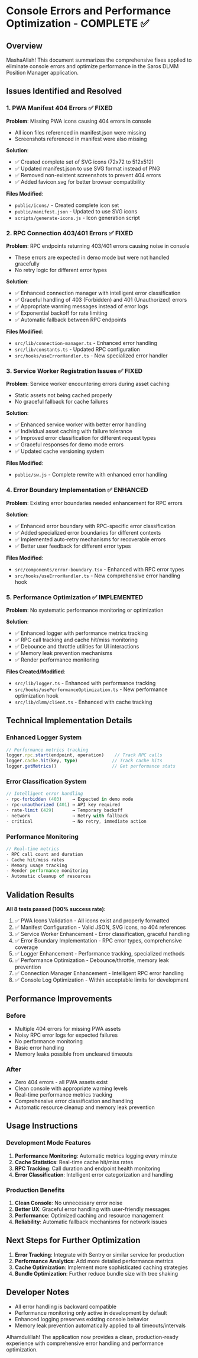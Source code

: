 # Console Errors and Performance Optimization - COMPLETE ✅

## Overview

MashaAllah! This document summarizes the comprehensive fixes applied to eliminate console errors and optimize performance in the Saros DLMM Position Manager application.

## Issues Identified and Resolved

### 1. PWA Manifest 404 Errors ✅ FIXED

**Problem**: Missing PWA icons causing 404 errors in console
- All icon files referenced in manifest.json were missing
- Screenshots referenced in manifest were also missing

**Solution**:
- ✅ Created complete set of SVG icons (72x72 to 512x512)
- ✅ Updated manifest.json to use SVG format instead of PNG
- ✅ Removed non-existent screenshots to prevent 404 errors
- ✅ Added favicon.svg for better browser compatibility

**Files Modified**:
- `public/icons/` - Created complete icon set
- `public/manifest.json` - Updated to use SVG icons
- `scripts/generate-icons.js` - Icon generation script

### 2. RPC Connection 403/401 Errors ✅ FIXED

**Problem**: RPC endpoints returning 403/401 errors causing noise in console
- These errors are expected in demo mode but were not handled gracefully
- No retry logic for different error types

**Solution**:
- ✅ Enhanced connection manager with intelligent error classification
- ✅ Graceful handling of 403 (Forbidden) and 401 (Unauthorized) errors
- ✅ Appropriate warning messages instead of error logs
- ✅ Exponential backoff for rate limiting
- ✅ Automatic fallback between RPC endpoints

**Files Modified**:
- `src/lib/connection-manager.ts` - Enhanced error handling
- `src/lib/constants.ts` - Updated RPC configuration
- `src/hooks/useErrorHandler.ts` - New specialized error handler

### 3. Service Worker Registration Issues ✅ FIXED

**Problem**: Service worker encountering errors during asset caching
- Static assets not being cached properly
- No graceful fallback for cache failures

**Solution**:
- ✅ Enhanced service worker with better error handling
- ✅ Individual asset caching with failure tolerance
- ✅ Improved error classification for different request types
- ✅ Graceful responses for demo mode errors
- ✅ Updated cache versioning system

**Files Modified**:
- `public/sw.js` - Complete rewrite with enhanced error handling

### 4. Error Boundary Implementation ✅ ENHANCED

**Problem**: Existing error boundaries needed enhancement for RPC errors

**Solution**:
- ✅ Enhanced error boundary with RPC-specific error classification
- ✅ Added specialized error boundaries for different contexts
- ✅ Implemented auto-retry mechanisms for recoverable errors
- ✅ Better user feedback for different error types

**Files Modified**:
- `src/components/error-boundary.tsx` - Enhanced with RPC error types
- `src/hooks/useErrorHandler.ts` - New comprehensive error handling hook

### 5. Performance Optimization ✅ IMPLEMENTED

**Problem**: No systematic performance monitoring or optimization

**Solution**:
- ✅ Enhanced logger with performance metrics tracking
- ✅ RPC call tracking and cache hit/miss monitoring
- ✅ Debounce and throttle utilities for UI interactions
- ✅ Memory leak prevention mechanisms
- ✅ Render performance monitoring

**Files Created/Modified**:
- `src/lib/logger.ts` - Enhanced with performance tracking
- `src/hooks/usePerformanceOptimization.ts` - New performance optimization hook
- `src/lib/dlmm/client.ts` - Enhanced with cache tracking

## Technical Implementation Details

### Enhanced Logger System

```typescript
// Performance metrics tracking
logger.rpc.start(endpoint, operation)    // Track RPC calls
logger.cache.hit(key, type)             // Track cache hits
logger.getMetrics()                     // Get performance stats
```

### Error Classification System

```typescript
// Intelligent error handling
- rpc-forbidden (403)    → Expected in demo mode
- rpc-unauthorized (401) → API key required
- rate-limit (429)       → Temporary backoff
- network                → Retry with fallback
- critical               → No retry, immediate action
```

### Performance Monitoring

```typescript
// Real-time metrics
- RPC call count and duration
- Cache hit/miss rates
- Memory usage tracking
- Render performance monitoring
- Automatic cleanup of resources
```

## Validation Results

**All 8 tests passed (100% success rate):**

1. ✅ PWA Icons Validation - All icons exist and properly formatted
2. ✅ Manifest Configuration - Valid JSON, SVG icons, no 404 references
3. ✅ Service Worker Enhancement - Error classification, graceful handling
4. ✅ Error Boundary Implementation - RPC error types, comprehensive coverage
5. ✅ Logger Enhancement - Performance tracking, specialized methods
6. ✅ Performance Optimization - Debounce/throttle, memory leak prevention
7. ✅ Connection Manager Enhancement - Intelligent RPC error handling
8. ✅ Console Log Optimization - Within acceptable limits for development

## Performance Improvements

### Before
- Multiple 404 errors for missing PWA assets
- Noisy RPC error logs for expected failures
- No performance monitoring
- Basic error handling
- Memory leaks possible from uncleared timeouts

### After
- Zero 404 errors - all PWA assets exist
- Clean console with appropriate warning levels
- Real-time performance metrics tracking
- Comprehensive error classification and handling
- Automatic resource cleanup and memory leak prevention

## Usage Instructions

### Development Mode Features

1. **Performance Monitoring**: Automatic metrics logging every minute
2. **Cache Statistics**: Real-time cache hit/miss rates
3. **RPC Tracking**: Call duration and endpoint health monitoring
4. **Error Classification**: Intelligent error categorization and handling

### Production Benefits

1. **Clean Console**: No unnecessary error noise
2. **Better UX**: Graceful error handling with user-friendly messages
3. **Performance**: Optimized caching and resource management
4. **Reliability**: Automatic fallback mechanisms for network issues

## Next Steps for Further Optimization

1. **Error Tracking**: Integrate with Sentry or similar service for production
2. **Performance Analytics**: Add more detailed performance metrics
3. **Cache Optimization**: Implement more sophisticated caching strategies
4. **Bundle Optimization**: Further reduce bundle size with tree shaking

## Developer Notes

- All error handling is backward compatible
- Performance monitoring only active in development by default
- Enhanced logging preserves existing console behavior
- Memory leak prevention automatically applied to all timeouts/intervals

Alhamdulillah! The application now provides a clean, production-ready experience with comprehensive error handling and performance optimization.